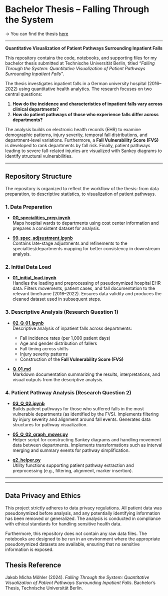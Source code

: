# Bachelor Thesis – Falling Through the System  

-> You can find the thesis [here](thesis.pdf)

---

**Quantitative Visualization of Patient Pathways Surrounding Inpatient Falls**

This repository contains the code, notebooks, and supporting files for my bachelor thesis submitted at Technische Universität Berlin, titled *“Falling Through the System: Quantitative Visualization of Patient Pathways Surrounding Inpatient Falls”*.  

The thesis investigates inpatient falls in a German university hospital (2016–2022) using quantitative health analytics. The research focuses on two central questions:  

1. **How do the incidence and characteristics of inpatient falls vary across clinical departments?**  
2. **How do patient pathways of those who experience falls differ across departments?**  

The analysis builds on electronic health records (EHR) to examine demographic patterns, injury severity, temporal fall distributions, and department-level variations. Furthermore, a **Fall Vulnerability Score (FVS)** is developed to rank departments by fall risk. Finally, patient pathways leading to severe fall-related injuries are visualized with Sankey diagrams to identify structural vulnerabilities.

---

## Repository Structure

The repository is organized to reflect the workflow of the thesis: from data preparation, to descriptive statistics, to visualization of patient pathways.  

### 1. Data Preparation
- [**00_specialities_prep.ipynb**](00_specialities_prep.ipynb)  
  Maps hospital wards to departments using cost center information and prepares a consistent dataset for analysis.

- [**99_spec_adjsustment.ipynb**](99_spec_adjsustment.ipynb)  
  Contains late-stage adjustments and refinements to the specialties/departments mapping for better consistency in downstream analysis.

### 2. Initial Data Load
- [**01_initial_load.ipynb**](01_initial_load.ipynb)  
  Handles the loading and preprocessing of pseudonymized hospital EHR data. Filters movements, patient cases, and fall documentation to the relevant timeframe (2016–2022). Ensures data validity and produces the cleaned dataset used in subsequent steps.

### 3. Descriptive Analysis (Research Question 1)
- [**02_Q_01.ipynb**](02_Q_01.ipynb)  
  Descriptive analysis of inpatient falls across departments:  
  - Fall incidence rates (per 1,000 patient days)  
  - Age and gender distribution of fallers  
  - Fall timing across shifts  
  - Injury severity patterns  
  - Construction of the **Fall Vulnerability Score (FVS)**

- [**Q_01.md**](Q_01.md)  
  Markdown documentation summarizing the results, interpretations, and visual outputs from the descriptive analysis.

### 4. Patient Pathway Analysis (Research Question 2)
- [**03_Q_02.ipynb**](03_Q_02.ipynb)  
  Builds patient pathways for those who suffered falls in the most vulnerable departments (as identified by the FVS). Implements filtering by injury severity and alignment around fall events. Generates data structures for pathway visualization.

- [**05_Q_02_graph_mover.py**](05_Q_02_graph_mover.py)  
  Helper script for constructing Sankey diagrams and handling movement data between departments. Implements transformations such as interval merging and summary events for pathway simplification.

- [**q2_helper.py**](q2_helper.py)  
  Utility functions supporting patient pathway extraction and preprocessing (e.g., filtering, alignment, marker insertion).

---


---

## Data Privacy and Ethics  
This project strictly adheres to data privacy regulations. All patient data was pseudonymized before analysis, and any potentially identifying information has been removed or generalized. The analysis is conducted in compliance with ethical standards for handling sensitive health data.

Furthermore, this repository does not contain any raw data files. The notebooks are designed to be run in an environment where the appropriate pseudonymized datasets are available, ensuring that no sensitive information is exposed.


## Thesis Reference
Jakob Micha Möhler (2024). *Falling Through the System: Quantitative Visualization of Patient Pathways Surrounding Inpatient Falls*. Bachelor’s Thesis, Technische Universität Berlin.  
